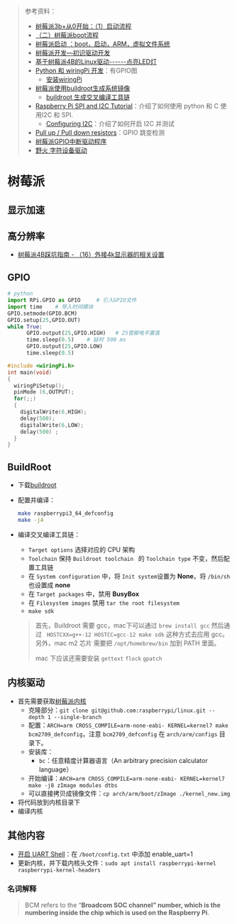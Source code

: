 > 参考资料：
>
> - [树莓派3b+从0开始：（1）启动流程](https://www.jianshu.com/p/93d339418e04)
> - [（二）树莓派boot流程](http://www.iotshare.org/archives/228.html)
> - [树莓派启动 ：boot，启动，ARM，虚拟文件系统](http://t.csdn.cn/TYRt7)
> - [树莓派开发—初识驱动开发](https://blog.csdn.net/little_rookie__/article/details/118825941?ops_request_misc=%257B%2522request%255Fid%2522%253A%2522165328499716781432982562%2522%252C%2522scm%2522%253A%252220140713.130102334..%2522%257D&request_id=165328499716781432982562&biz_id=0&utm_medium=distribute.pc_search_result.none-task-blog-2~all~sobaiduend~default-1-118825941-null-null.142^v10^pc_search_result_control_group,157^v4^control&utm_term=%E6%A0%91%E8%8E%93%E6%B4%BE%E9%A9%B1%E5%8A%A8%E5%BC%80%E5%8F%91&spm=1018.2226.3001.4187)
> - [基于树莓派4B的Linux驱动------点亮LED灯](https://blog.csdn.net/qq_63231786/article/details/124386244)
> - [Python 和 wiringPi 开发](https://www.wuqintai.com/archives/544.html)：有GPIO图
>   - [安装wiringPi](http://wiringpi.com/wiringpi-updated-to-2-52-for-the-raspberry-pi-4b/)
> - [树莓派使用buildroot生成系统镜像](https://blog.csdn.net/sy84436446/article/details/108962092)
>   - [buildroot 生成交叉编译工具链](https://buildroot.org/downloads/manual/manual.html#6.1.3._Build_an_external_toolchain_with_Buildroot)
> - [Raspberry Pi SPI and I2C Tutorial](https://learn.sparkfun.com/tutorials/raspberry-pi-spi-and-i2c-tutorial/all)：介绍了如何使用 python 和 C 使用I2C 和 SPI.
>   - [Configuring I2C](https://learn.adafruit.com/adafruits-raspberry-pi-lesson-4-gpio-setup/configuring-i2c)：介绍了如何开启 I2C 并测试
> - [Pull up / Pull down resistors](https://sourceforge.net/p/raspberry-gpio-python/wiki/Inputs/)：GPIO 跳变检测
> - [树莓派GPIO中断驱动程序 ](https://www.cnblogs.com/brep/p/4281209.html)
> - [野火 字符设备驱动](https://doc.embedfire.com/linux/imx6/driver/zh/latest/linux_driver/character_device.html)

# 树莓派

## 显示加速

## 高分辨率

- [树莓派4B踩坑指南 - （16）外接4k显示器的相关设置 ](https://www.cnblogs.com/bowen404/p/13276356.html)



## GPIO

```python
# python
import RPi.GPIO as GPIO     # 引入GPIO文件
import time    # 导入时间模块
GPIO.setmode(GPIO.BCM)
GPIO.setup(25,GPIO.OUT)
while True:
      GPIO.output(25,GPIO.HIGH)   # 25管脚电平置高
      time.sleep(0.5)    # 延时 500 ms
      GPIO.output(25,GPIO.LOW)
      time.sleep(0.5)
```

```cpp
#include <wiringPi.h>  
int main(void)  
{  
  wiringPiSetup();  
  pinMode (6,OUTPUT);  
  for(;;)   
  {  
    digitalWrite(6,HIGH);
    delay(500);  
    digitalWrite(6,LOW);
    delay(500) ;  
  }  
}
```



## BuildRoot

- 下载[buildroot](https://github.com/buildroot/buildroot)

- 配置并编译：

  ```sh
  make raspberrypi3_64_defconfig
  make -j4
  ```

- 编译交叉编译工具链：

  - `Target options` 选择对应的 CPU 架构
  - `Toolchain` 保持 `Buildroot toolchain ` 的 `Toolchain type` 不变，然后配置工具链
  - 在 `System configuration` 中，将 `Init system`设置为 **None**，将 `/bin/sh` 也设置成 **none**
  - 在 `Target packages` 中，禁用 **BusyBox**
  - 在 `Filesystem images` 禁用 `tar the root filesystem`
  - `make sdk`
  
  > 首先，Buildroot 需要 gcc，mac下可以通过 `brew install gcc` 然后通过 ` HOSTCXX=g++-12 HOSTCC=gcc-12 make sdk` 这种方式去应用 gcc。另外，mac m2 芯片 需要把 `/opt/homebrew/bin` 加到 PATH 里面。
  >
  > mac 下应该还需要安装 `gettext` `flock` `gpatch`



## 内核驱动

- 首先需要获取[树莓派内核](https://github.com/raspberrypi/linux)
  - 克隆部分：`git clone git@github.com:raspberrypi/linux.git --depth 1 --single-branch`
  - 配置：`ARCH=arm CROSS_COMPILE=arm-none-eabi- KERNEL=kernel7 make bcm2709_defconfig`，注意 `bcm2709_defconfig` 在 `arch/arm/configs` 目录下。
  - 安装库：
    - `bc`：任意精度计算器语言（An arbitrary precision calculator language）
  - 开始编译：`ARCH=arm CROSS_COMPILE=arm-none-eabi- KERNEL=kernel7 make -j8 zImage modules dtbs`
  - 可以直接拷贝成镜像文件：`cp arch/arm/boot/zImage ./kernel_new.img`
- 将代码放到内核目录下
- 编译内核



## 其他内容

- [开启 UART Shell](https://www.jeffgeerling.com/blog/2021/attaching-raspberry-pis-serial-console-uart-debugging)：在 `/boot/config.txt` 中添加 enable_uart=1
- 更新内核，并下载内核头文件：`sudo apt install raspberrypi-kernel raspberrypi-kernel-headers`


### 名词解释

> BCM refers to the “**Broadcom SOC channel” number, which is the numbering inside the chip which is used on the Raspberry Pi**.
